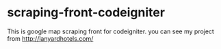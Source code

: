 # scraping-front-codeigniter
This is google map scraping front for codeigniter. you can see my project from http://lanyardhotels.com/ 
